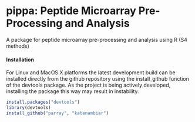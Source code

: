 # pippa: Peptide Microarray Pre-Processing and Analysis

A package for peptide microarray pre-processing and analysis using R (S4 methods)

#### Installation
For Linux and MacOS X platforms the latest development build can be installed directly from the github repository using the install_github function of the devtools package. As the project is being actively developed, installing the package this way may result in instability.

```R
install.packages("devtools")
library(devtools)
install_github("parray", "katenambiar")
```

